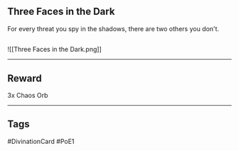 ## Three Faces in the Dark
For every threat you spy in the shadows, there are two others you don't.
## 
![[Three Faces in the Dark.png]]

---
## Reward
3x Chaos Orb

---
## Tags
#DivinationCard
#PoE1